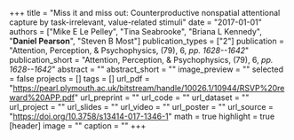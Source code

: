 +++
title = "Miss it and miss out: Counterproductive nonspatial attentional capture by task-irrelevant, value-related stimuli"
date = "2017-01-01"
authors = ["Mike E Le Pelley", "Tina Seabrooke", "Briana L Kennedy", "__Daniel Pearson__", "Steven B Most"]
publication_types = ["2"]
publication = "Attention, Perception, & Psychophysics, (79), 6, _pp. 1628--1642_"
publication_short = "Attention, Perception, & Psychophysics, (79), 6, _pp. 1628--1642_"
abstract = ""
abstract_short = ""
image_preview = ""
selected = false
projects = []
tags = []
url_pdf = "https://pearl.plymouth.ac.uk/bitstream/handle/10026.1/10944/RSVP%20reward%20APP.pdf"
url_preprint = ""
url_code = ""
url_dataset = ""
url_project = ""
url_slides = ""
url_video = ""
url_poster = ""
url_source = "https://doi.org/10.3758/s13414-017-1346-1"
math = true
highlight = true
[header]
image = ""
caption = ""
+++
